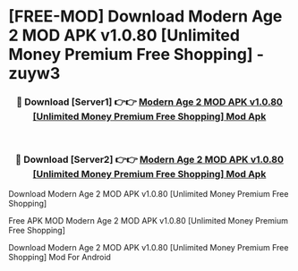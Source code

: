 # [FREE-MOD] Download Modern Age 2 MOD APK v1.0.80 [Unlimited Money Premium Free Shopping] - zuyw3


<div align="center">
<h3>🔴 Download [Server1] 👉👉 <a href="https://apk-comot.site?title=Modern_Age_2_MOD_APK_v1.0.80_[Unlimited_Money_Premium_Free_Shopping]">Modern Age 2 MOD APK v1.0.80 [Unlimited Money Premium Free Shopping] Mod Apk</a></h3><br>

<h3>🔴 Download [Server2] 👉👉 <a href="https://apk-comot.site?title=Modern_Age_2_MOD_APK_v1.0.80_[Unlimited_Money_Premium_Free_Shopping]">Modern Age 2 MOD APK v1.0.80 [Unlimited Money Premium Free Shopping] Mod Apk</a></h3>
</div>



Download Modern Age 2 MOD APK v1.0.80 [Unlimited Money Premium Free Shopping] 

Free APK MOD Modern Age 2 MOD APK v1.0.80 [Unlimited Money Premium Free Shopping] 

Download Modern Age 2 MOD APK v1.0.80 [Unlimited Money Premium Free Shopping] Mod For Android
